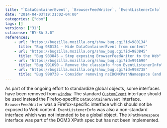 ```yaml
---
title: "`DataContainerEvent`, `BrowserFeedWriter`, `EventListenerInfo` and `XPathNamespace` have been removed"
date: "2014-04-03T19:31:02-04:00"
categories: ["dom"]
tags: []
versions: ["31"]
cclicense: "BY-SA 3.0"
references:
    - url: "https://bugzilla.mozilla.org/show_bug.cgi?id=980134"
      title: "Bug 980134 – Hide DataContainerEvent from content"
    - url: "https://bugzilla.mozilla.org/show_bug.cgi?id=983845"
      title: "Bug 983845 – Stop exposing BrowserFeedWriter to the Web"
    - url: "https://bugzilla.mozilla.org/show_bug.cgi?id=991690"
      title: "Bug 991690 – Remove the classinfo from EventListenerInfo"
    - url: "https://bugzilla.mozilla.org/show_bug.cgi?id=998738"
      title: "Bug 998738 – Consider removing nsIDOMXPathNamespace (and window.XPathNamespace)"
---
```

As part of the ongoing effort to standardize global objects, some interfaces have been removed from [`window`](https://developer.mozilla.org/en-US/docs/Web/API/window). The standard [`CustomEvent`](https://developer.mozilla.org/en-US/docs/Web/API/CustomEvent) interface should be used instead the Firefox-specific `DataContainerEvent` interface. `BrowserFeedWriter` was a Firefox-specific interface which should not be exposed to Web content. `EventListenerInfo` was also a non-standard interface which was not intended to be a global object. The `XPathNamespace` interface was part of the DOM3 XPath spec but has not been implemented.
